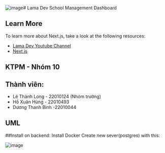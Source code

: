![image](https://github.com/user-attachments/assets/7c4086ea-f08d-445f-9ddc-c31ff3ca6da3)# Lama Dev School Management Dashboard
## Learn More

To learn more about Next.js, take a look at the following resources:

- [Lama Dev Youtube Channel](https://youtube.com/lamadev) 
- [Next.js](https://nextjs.org/learn)
## KTPM - Nhóm 10
## Thành viên:
- Lê Thành Long - 22010124 (Nhóm trưởng)
- Hồ Xuân Hùng - 22010493
- Dương Thanh Bình -22010044
## UML

##Install on backend:
Install Docker
Create new sever(postgres) with this:





![image](https://github.com/user-attachments/assets/2e471b38-7249-4a97-b6a0-fc4f654b85d7)
